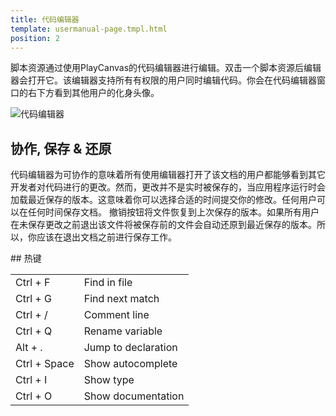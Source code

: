 ```yaml
---
title: 代码编辑器
template: usermanual-page.tmpl.html
position: 2
---
```


脚本资源通过使用PlayCanvas的代码编辑器进行编辑。双击一个脚本资源后编辑器会打开它。该编辑器支持所有有权限的用户同时编辑代码。你会在代码编辑器窗口的右下方看到其他用户的化身头像。

![代码编辑器][1]

## 协作, 保存 & 还原

代码编辑器为可协作的意味着所有使用编辑器打开了该文档的用户都能够看到其它开发者对代码进行的更改。然而，更改并不是实时被保存的，当应用程序运行时会加载最近保存的版本。这意味着你可以选择合适的时间提交你的修改。任何用户可以在任何时间保存文档。
撤销按钮将文件恢复到上次保存的版本。如果所有用户在未保存更改之前退出该文件将被保存前的文件会自动还原到最近保存的版本。所以，你应该在退出文档之前进行保存工作。

## 热键

<table>
<tr>
    <td>Ctrl + F</td><td>Find in file</td>
</tr>
<tr>
    <td>Ctrl + G</td><td>Find next match</td>
</tr>
<tr>
    <td>Ctrl + /</td><td>Comment line</td>
</tr>
<tr>
    <td>Ctrl + Q</td><td>Rename variable</td>
</tr>
<tr>
    <td>Alt + .</td><td>Jump to declaration</td>
</tr>
<tr>
    <td>Ctrl + Space</td><td>Show autocomplete</td>
</tr>
<tr>
    <td>Ctrl + I</td><td>Show type</td>
</tr>
<tr>
    <td>Ctrl + O</td><td>Show documentation</td>
</tr>
</table>

[1]: /images/user-manual/scripting/code-editor.jpg

